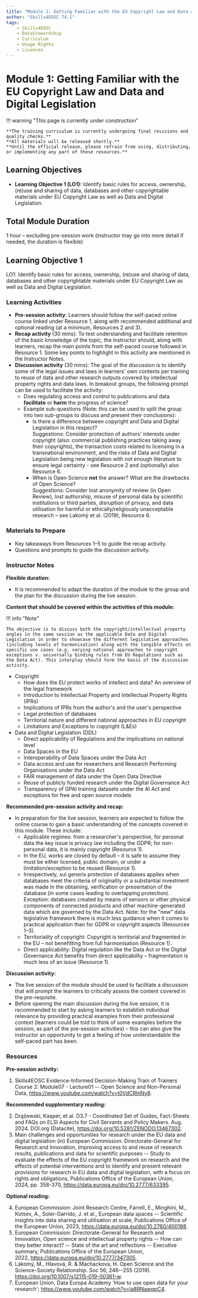 ```yaml
---
title: "Module 1: Getting Familiar with the EU Copyright Law and Data and Digital Legislation"
author: "Skills4EOSC T4.1"
tags:
    - Skills4EOSC
    - DataStewardship
    - Curriculum
    - Usage Rights
    - Licences
---
```


# Module 1: Getting Familiar with the EU Copyright Law and Data and Digital Legislation


!!! warning "This page is currently under construction"

    **The training curriculum is currently undergoing final revisions and quality checks.**
    **All materials will be released shortly.**
    **Until the official release, please refrain from using, distributing, or implementing any part of these resources.**


## Learning Objectives

- **Learning Objective 1 (LO1):** Identify basic rules for access, ownership, (re)use and sharing of data, databases and other copyrightable materials under EU Copyright Law as well as Data and Digital Legislation.


## Total Module Duration

1 hour &ndash; excluding pre-session work (instructor may go into more detail if needed, the duration is flexible)


## Learning Objective 1

LO1: Identify basic rules for access, ownership, (re)use and sharing of data, databases and other copyrightable materials under EU Copyright Law as well as Data and Digital Legislation.


### Learning Activities

- **Pre-session activity**: Learners should follow the self-paced online course linked under Resource 1, along with recommended additional and optional reading (at a minimum, Resources 2 and 3).
- **Recap activity** (30 mins): To test understanding and facilitate retention of the basic knowledge of the topic, the instructor should, along with learners, recap the main points from the self-paced course followed in Resource 1. Some key points to highlight in this activity are mentioned in the Instructor Notes.
- **Discussion activity** (30 mins): The goal of the discussion is to identify some of the legal issues and laws in learners' own contexts per training to reuse of data and other research outputs covered by intellectual property rights and data laws. In breakout groups, the following prompt can be used to facilitate the activity:
    - Does regulating access and control to publications and data **facilitate** or **harm** the progress of science?
    - Example sub-questions (Note: this can be used to split the group into two sub-groups to discuss and present their conclusions):
        - Is there a difference between copyright and Data and Digital Legislation in this respect?  
          Suggestions: Consider protection of authors' interests under copyright (also: commercial publishing practices taking away their copyrights), the transaction costs related to licensing in a transnational environment, and the risks of Data and Digital Legislation being new legislation with not enough literature to ensure legal certainty - see Resource 2 and (optionally) also Resource 6.
        - When is Open Science **not** the answer? What are the drawbacks of Open Science?  
          Suggestions: Consider lost anonymity of review (in Open Review), lost authorship, misuse of personal data by scientific institutions or third parties, disruption of privacy, and data utilisation for harmful or ethically/religiously unacceptable research &ndash; see Lakomý et al. (2019), Resource 6.


### Materials to Prepare

- Key takeaways from Resources 1&ndash;5 to guide the recap activity.
- Questions and prompts to guide the discussion activity.


### Instructor Notes

**Flexible duration:**

- It is recommended to adapt the duration of the module to the group and the plan for the discussion during the live session.

**Content that should be covered within the activities of this module:**

!!! info "Note"

    The objective is to discuss both the copyright/intellectual property angles in the same session as the applicable Data and Digital Legislation in order to showcase the different legislative approaches (including levels of harmonisation) along with the tangible effects on specific use cases (e.g. varying national approaches to copyright exceptions v. universally binding rules from EU Regulations such as the Data Act). This interplay should form the basis of the discussion activity.

- Copyright
    - How does the EU protect works of intellect and data? An overview of the legal framework
    - Introduction to Intellectual Property and Intellectual Property Rights (IPRs)
    - Implications of IPRs from the author's and the user's perspective
    - Legal protection of databases
    - Territorial nature and different national approaches in EU copyright
    - Limitations and Exceptions to copyright (L&Es)
- Data and Digital Legislation (DDL)
    - Direct applicability of Regulations and the implications on national level
    - Data Spaces in the EU
    - Interoperability of Data Spaces under the Data Act
    - Data access and use for researchers and Research Performing Organisations under the Data Act
    - FAIR management of data under the Open Data Directive
    - Reuse of publicly funded research under the Digital Governance Act
    - Transparency of GPAI training datasets under the AI Act and exceptions for free and open source models

**Recommended pre-session activity and recap:**

- In preparation for the live session, learners are expected to follow the online course to gain a basic understanding of the concepts covered in this module. These include:
    - Applicable regimes: from a researcher's perspective, for personal data the key issue is privacy law including the GDPR; for non-personal data, it is mainly copyright (Resource 1).
    - In the EU, works are closed by default &ndash; it is safe to assume they must be either licensed, public domain, or under a limitation/exception to be reused (Resource 1).
    - Irrespectively, sui generis protection of databases applies when databases meet the criteria of originality or a substantial investment was made in the obtaining, verification or presentation of the database (in some cases leading to overlapping protection). Exception: databases created by means of sensors or other physical components of connected products and other machine-generated data which are governed by the Data Act. Note: for the "new" data legislative framework there is much less guidance when it comes to practical application than for GDPR or copyright aspects (Resources 1&ndash;3).
    - Territoriality of copyright: Copyright is territorial and fragmented in the EU &ndash; not benefitting from full harmonisation (Resource 1).
    - Direct applicability: Digital regulation like the Data Act or the Digital Governance Act benefits from direct applicability &ndash; fragmentation is much less of an issue (Resource 1).

**Discussion activity:**

- The live session of the module should be used to facilitate a discussion that will prompt the learners to critically assess the content covered in the pre-requisite.
- Before opening the main discussion during the live session, it is recommended to start by asking learners to establish individual relevance by providing practical examples from their professional context (learners could be told to think of some examples before the session, as part of the pre-session activities) &ndash; this can also give the instructor an opportunity to get a feeling of how understandable the self-paced part has been.


### Resources

**Pre-session activity:**

1. Skills4EOSC Evidence-Informed Decision-Making Train of Trainers Course 2: Module07 - Lecture01 -- Open Science and Non-Personal Data, <https://www.youtube.com/watch?v=t0VdCRlnNy8>.

**Recommended supplementary reading:**

2. Drążewski, Kasper, et al. D3.7 - Coordinated Set of Guides, Fact-Sheets and FAQs on ELSI Aspects for Civil Servants and Policy Makers. Aug. 2024. DOI.org (Datacite), <https://doi.org/10.5281/ZENODO.13467302>.
3. Main challenges and opportunities for research under the EU data and digital legislation (in) European Commission: Directorate-General for Research and Innovation, Improving access to and reuse of research results, publications and data for scientific purposes -- Study to evaluate the effects of the EU copyright framework on research and the effects of potential interventions and to identify and present relevant provisions for research in EU data and digital legislation, with a focus on rights and obligations, Publications Office of the European Union, 2024, pp. 358-370, <https://data.europa.eu/doi/10.2777/633395>.

**Optional reading:**

4. European Commission: Joint Research Centre, Farrell, E., Minghini, M., Kotsev, A., Soler-Garrido, J. et al., European data spaces -- Scientific insights into data sharing and utilisation at scale, Publications Office of the European Union, 2023, <https://data.europa.eu/doi/10.2760/400188>.
5. European Commission: Directorate-General for Research and Innovation, Open science and intellectual property rights -- How can they better interact? -- State of the art and reflections -- Executive summary, Publications Office of the European Union, 2022, <https://data.europa.eu/doi/10.2777/347305>.
6. Lakomý, M., Hlavová, R. & Machackova, H. Open Science and the Science-Society Relationship. *Soc* 56, 246--255 (2019). <https://doi.org/10.1007/s12115-019-00361-w>.
7. European Union, Data Europa Academy 'How to use open data for your research'; <https://www.youtube.com/watch?v=la8RNawqpC4>.
